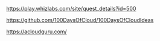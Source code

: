 https://play.whizlabs.com/site/quest_details?id=500

https://github.com/100DaysOfCloud/100DaysOfCloudIdeas

https://acloudguru.com/